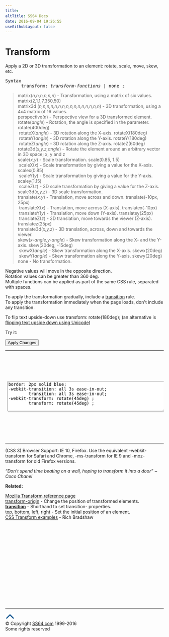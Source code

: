 ```yaml
---
title:
altTitle: SS64 Docs
date: 2016-09-04 19:26:55
useGithubLayout: false
---
```

<!-- #BeginLibraryItem "/Library/head_css.lbi" --><!-- #EndLibraryItem --><h1>Transform</h1>
<p>Apply a 2D or 3D transformation to an element: rotate,  scale, move, skew, etc.</p>
<pre>Syntax
      transform: <i>transform-functions</i> | none ;</pre>
<blockquote>
<p><span class="code">matrix(<i>n,n,n,n,n,n</i>)</span> - Transformation, using a matrix of six values. <span class="code">matrix(2,1,1,7,350,50)</span><br>
<span class="code">matrix3d (<i>n,n,n,n,n,n,n,n,n,n,n,n,n,n,n,n</i>)</span> - 3D transformation, using a 4x4 matrix of 16 values.<br>
<span class="code">perspective(<i>n</i>)</span> - Perspective view for a 3D transformed element.<br>
<span class="code">rotate(<i>angle</i>)</span> - Rotation, the angle is specified in the parameter. <span class="code">rotate(400deg)</span><br>
<span class="code">&nbsp;rotateX(<i>angle</i>)</span> - 3D rotation along the X-axis. <span class="code">rotateX(180deg)</span><br>
<span class="code">&nbsp;rotateY(<i>angle</i>)</span> - 3D rotation along the Y-axis. <span class="code">rotateY(180deg)</span><br>
<span class="code">&nbsp;rotateZ(<i>angle</i>)</span> - 3D rotation along the Z-axis. <span class="code">rotateZ(60deg)</span><br>
<span class="code">rotate3d(<i>x,y,z,angle</i>)</span> - Rotate the element around an arbitrary vector in 3D space; x, y and z <br>
<span class="code">scale(<i>x,y</i>)</span> - Scale transformation.  <span class="code">scale(0.85, 1.5)</span><br>
<span class="code">&nbsp;scaleX(<i>x</i>)</span> - Scale transformation by giving a value for the X-axis. <span class="code">scalex(0.85)</span><br>
<span class="code">&nbsp;scaleY(<i>y</i>)</span> - Scale transformation by giving a value for the Y-axis. <span class="code">scaley(1.15)</span><br>
<span class="code">&nbsp;scaleZ(<i>z</i>)</span> - 3D scale transformation by giving a value for the Z-axis.<br>
<span class="code">scale3d(<i>x,y,z</i>)</span> - 3D scale transformation.<br>
<span class="code">translate(<i>x,y</i>)</span> - Translation, move across and down.  <span class="code">translate(-10px, 25px)</span><br>
<span class="code">&nbsp;translateX(<i>x</i>)</span> - Translation, move across (X-axis). <span class="code">translatex(-10px)</span><br>
<span class="code">&nbsp;translateY(<i>y</i>)</span> - Translation, move down (Y-axis). <span class="code">translatey(25px)</span><br>
<span class="code">&nbsp;translateZ(<i>z</i>)</span> - 3D translation, move towards the viewer (Z-axis).<span class="code"> translatez(25px)</span><br>
<span class="code">translate3d(<i>x,y,z</i>)</span> - 3D translation, across, down and towards the viewer.<br>
<span class="code">skew(<i>x-angle,y-angle</i>)</span> - Skew transformation along the X- and the Y-axis.  <span class="code">skew(20deg, -15deg) </span><br>
<span class="code">&nbsp;skewX(<i>angle</i>)</span> - Skew transformation along the X-axis.<span class="code"> skewx(20deg)</span><br>
<span class="code">&nbsp;skewY(<i>angle</i>)</span> - Skew transformation along the Y-axis.<span class="code"> skewy(20deg)</span><br>
<span class="code">none</span> - No transformation.</p>
</blockquote>
<p>Negative values will move in the opposite direction.<br>
Rotation values can be greater than 360
deg.<br>
Multiple functions can be applied as part of the same CSS rule, separated with spaces.</p>
<p>To apply the transformation gradually, include a <a href="transition.html">transition</a> rule.<br>
To apply the 
transformation immediately when the page loads, don't include any transition.</p>
<p>To flip text upside-down use <span class="code">transform: rotate(180deg);</span> (an alternative is <a href="http://ss64.com/docs/flip.html">flipping text upside down using Unicode</a>)</p>
<p>Try it:</p><input type="button" onclick="ApplyStyle()" value="Apply Changes">
<table>
  <tbody><tr>
    <td><textarea name="tryit" id="trycode" cols="60" rows="6" onfocus="this.style.background='#fff';" onblur="this.style.background='#eee';" tabindex="1">border: 2px solid blue;
-webkit-transition: all 3s ease-in-out;
        transition: all 3s ease-in-out;
-webkit-transform: rotate(45deg) ;
        transform: rotate(45deg) ;
</textarea></td>
    <td><div id="tryresult">For most transitions a timing of between 0.5 and 2 seconds will give the best results.<br>
Reloading the page will return the text to its starting position.</div></td>
  </tr>
</tbody></table>
<p>(CSS 3) Browser Support:  IE 10, Firefox. Use the equivalent <span class="code">-webkit-transform</span> for Safari and Chrome, <span class="code">-ms-transform</span> for IE 9 and <span class="code">-moz-transform</span> for old Firefox versions.</p>
<p class="quote"><i>“Don't spend time beating on a wall, hoping to transform it into a door” ~ Coco Chanel</i></p><p><b>Related:</b></p>
<p><a href="https://developer.mozilla.org/en-US/docs/CSS/transform-function">Mozilla Transform reference page</a><br>
<a href="transform-origin.html">transform-origin</a> - Change the position of transformed elements.<br>
<b><a href="transition.html">transition</a></b> - Shorthand to set  transition- properties.<br>
<a href="top.html">top</a>, <a href="bottom.html">bottom</a>, <a href="left.html">left</a>, <a href="right.html">right</a> - Set the initial position of an element.<br>
<a href="http://css3.bradshawenterprises.com/transforms/">CSS Transform examples</a> - Rich Bradshaw</p><!-- #BeginLibraryItem "/Library/foot_css.lbi" --><p>
<!-- CSS -->
<ins class="adsbygoogle" style="display:inline-block;width:300px;height:250px" data-ad-client="ca-pub-6140977852749469" data-ad-slot="2739097502"></ins>
<script>
(adsbygoogle = window.adsbygoogle || []).push({});
</script></p>
<hr>
<div id="bl" class="footer"><a href="transform.html#"><img src="../images/top.png" width="30" height="22" alt="Back to the Top"></a></div>
<div id="br" class="footer, tagline">© Copyright <a href="http://ss64.com/">SS64.com</a> 1999-2016<br>
Some rights reserved</div><!-- #EndLibraryItem --><p></p>

